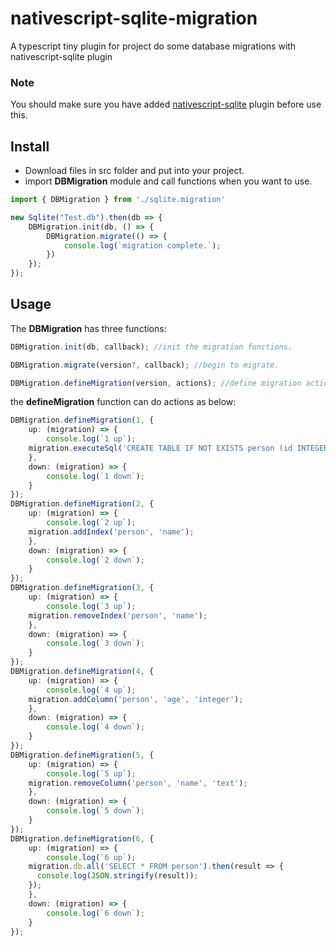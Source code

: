 # nativescript-sqlite-migration
A typescript tiny plugin for project do some database migrations with nativescript-sqlite plugin

### Note
You should make sure you have added [nativescript-sqlite](https://github.com/NathanaelA/nativescript-sqlite) plugin before use this.

## Install
* Download files in src folder and put into your project.
* import **DBMigration** module and call functions when you want to use.

```typescript
import { DBMigration } from './sqlite.migration'

new Sqlite("Test.db").then(db => {
	DBMigration.init(db, () => {
		DBMigration.migrate(() => {
			console.log(`migration complete.`);
		})
	});
});
```

## Usage
The **DBMigration** has three functions:
```typescript
DBMigration.init(db, callback); //init the migration functions.

DBMigration.migrate(version?, callback); //begin to migrate.

DBMigration.defineMigration(version, actions); //define migration actions, should be called before migrate();
```
the **defineMigration** function can do actions as below:
```typescript
DBMigration.defineMigration(1, {
	up: (migration) => {
		console.log(`1 up`);
    migration.executeSql('CREATE TABLE IF NOT EXISTS person (id INTEGER, name TEXT)');
	},
	down: (migration) => {
		console.log(`1 down`);
	}
});
DBMigration.defineMigration(2, {
	up: (migration) => {
		console.log(`2 up`);
    migration.addIndex('person', 'name');
	},
	down: (migration) => {
		console.log(`2 down`);
	}
});
DBMigration.defineMigration(3, {
	up: (migration) => {
		console.log(`3 up`);
    migration.removeIndex('person', 'name');
	},
	down: (migration) => {
		console.log(`3 down`);
	}
});
DBMigration.defineMigration(4, {
	up: (migration) => {
		console.log(`4 up`);
    migration.addColumn('person', 'age', 'integer');
	},
	down: (migration) => {
		console.log(`4 down`);
	}
});
DBMigration.defineMigration(5, {
	up: (migration) => {
		console.log(`5 up`);
    migration.removeColumn('person', 'name', 'text'); 
	},
	down: (migration) => {
		console.log(`5 down`);
	}
});
DBMigration.defineMigration(6, {
	up: (migration) => {
		console.log(`6 up`);
    migration.db.all('SELECT * FROM person').then(result => {
      console.log(JSON.stringify(result));
    });
	},
	down: (migration) => {
		console.log(`6 down`);
	}
});
```